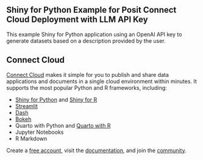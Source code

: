 ## Shiny for Python Example for Posit Connect Cloud Deployment with LLM API Key

This example Shiny for Python application using an OpenAI API key to generate datasets based on a description provided by the user.

## Connect Cloud
[Connect Cloud](https://connect.posit.cloud/) makes it simple for you to publish and share data applications and documents in a single cloud environment within minutes. It supports the most popular Python and R frameworks, including:
* [Shiny for Python](https://docs.posit.co/connect-cloud/how-to/python/shiny-python.html) and [Shiny for R](https://docs.posit.co/connect-cloud/how-to/r/shiny-r.html)
* [Streamlit](https://docs.posit.co/connect-cloud/how-to/python/streamlit.html)
* [Dash](https://docs.posit.co/connect-cloud/how-to/python/dash.html)
* [Bokeh](https://docs.posit.co/connect-cloud/how-to/python/bokeh.html)
* Quarto with Python and [Quarto with R](https://docs.posit.co/connect-cloud/how-to/r/quarto-r.html)
* Jupyter Notebooks
* R Markdown

Create a [free account](https://connect.posit.cloud/), visit the [documentation](https://docs.posit.co/connect-cloud/), and join the [community](https://forum.posit.co/c/posit-professional-hosted/posit-connect-cloud/67). 




